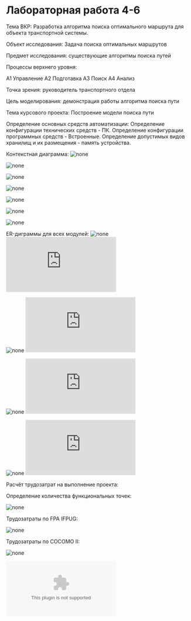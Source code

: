 # Лабораторная работа 4-6
Тема ВКР: Разработка алгоритма поиска оптимального маршрута для объекта транспортной системы.

Объект исследования: Задача поиска оптимальных маршрутов

Предмет исследования: существующие алгоритмы поиска путей

Процессы верхнего уровня:

А1 Управление
А2 Подготавка
А3 Поиск
А4 Анализ

Точка зрения: руководитель транспортного отдела

Цель моделирования: демонстрация работы алгоритма поиска пути

Тема курсового проекта: Построение модели поиска пути

Определение основных средств автоматизации:
  Определение конфигурации технических средств - ПК.
  Определение конфигурации программных средств - Встроенные.
  Определение допустимых видов хранилищ и их размещения - память устройства.

Контекстная диаграмма:
![none](https://github.com/S-Arkhipov/Kursovaya/blob/master/01_A0.png)

![none](https://github.com/S-Arkhipov/Kursovaya/blob/master/02_A0.png)

![none](https://github.com/S-Arkhipov/Kursovaya/blob/master/03_A2.png)

![none](https://github.com/S-Arkhipov/Kursovaya/blob/master/04_A23123.png)

![none](https://github.com/S-Arkhipov/Kursovaya/blob/master/05_A3.png)

![none](https://github.com/S-Arkhipov/Kursovaya/blob/master/06_A33.png)

![none](https://github.com/S-Arkhipov/Kursovaya/blob/master/07_A4.png)

ER-диграммы для всех модулей:
![none](https://github.com/S-Arkhipov/Kursovaya/blob/master/uml1f.png)
![код](https://github.com/S-Arkhipov/Kursovaya/blob/master/uml1f1.txt)

![none](https://github.com/S-Arkhipov/Kursovaya/blob/master/uml2f.png)
![код](https://github.com/S-Arkhipov/Kursovaya/blob/master/uml2f.txt)

![none](https://github.com/S-Arkhipov/Kursovaya/blob/master/uml3f-1.png)
![код](https://github.com/S-Arkhipov/Kursovaya/blob/master/uml3f-1.txt)

![none](https://github.com/S-Arkhipov/Kursovaya/blob/master/uml3f-2.png)
![код](https://github.com/S-Arkhipov/Kursovaya/blob/master/uml3f-2.txt)

Расчёт трудозатрат на выполнение проекта:

Определение количества функциональных точек:

![none](https://github.com/S-Arkhipov/Kursovaya/blob/master/trud1.jpg)

Трудозатраты по FPA IFPUG:

![none](https://github.com/S-Arkhipov/Kursovaya/blob/master/trud2.jpg)

Трудозатраты по COCOMO II:

![none](https://github.com/S-Arkhipov/Kursovaya/blob/master/trud3.jpg)

![Окончательная версия куросовой в виде docx](https://github.com/S-Arkhipov/Kursovaya/blob/master/%D0%9A%D1%83%D1%80%D1%81%D0%BE%D0%B2%D0%B0%D1%8F%20%D1%80%D0%B0%D0%B1%D0%BE%D1%82%D0%B0%20%D0%90%D1%80%D1%85%D0%B8%D0%BF%D0%BE%D0%B2.docx)

